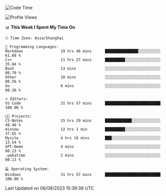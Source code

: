 <!--START_SECTION:waka-->
![Code Time](http://img.shields.io/badge/Code%20Time-1%2C126%20hrs%2019%20mins-blue)

![Profile Views](http://img.shields.io/badge/Profile%20Views-1-blue)

📊 **This Week I Spent My Time On** 

```text
🕑︎ Time Zone: Asia/Shanghai

💬 Programming Languages: 
Markdown                 19 hrs 46 mins      ███████████████░░░░░░░░░░   61.88 % 
C++                      11 hrs 27 mins      █████████░░░░░░░░░░░░░░░░   35.84 % 
Bash                     13 mins             ░░░░░░░░░░░░░░░░░░░░░░░░░   00.70 % 
Other                    10 mins             ░░░░░░░░░░░░░░░░░░░░░░░░░   00.56 % 
Go                       6 mins              ░░░░░░░░░░░░░░░░░░░░░░░░░   00.36 % 

🔥 Editors: 
VS Code                  31 hrs 57 mins      █████████████████████████   100.00 % 

🐱‍💻 Projects: 
CS-Notes                 15 hrs 29 mins      ████████████░░░░░░░░░░░░░   48.46 % 
minnow                   12 hrs 1 min        █████████░░░░░░░░░░░░░░░░   37.65 % 
Mysite                   4 hrs 19 mins       ███░░░░░░░░░░░░░░░░░░░░░░   13.54 % 
GPT-Demo                 4 mins              ░░░░░░░░░░░░░░░░░░░░░░░░░   00.23 % 
.wakatime                2 mins              ░░░░░░░░░░░░░░░░░░░░░░░░░   00.13 % 

💻 Operating System: 
Windows                  31 hrs 57 mins      █████████████████████████   100.00 % 
```


 Last Updated on 06/08/2023 15:39:38 UTC
<!--END_SECTION:waka-->